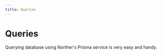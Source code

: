 ```yaml
---
title: Queries
---
```


# Queries

Querying database using Norther's Prisma service is very easy and handy.
